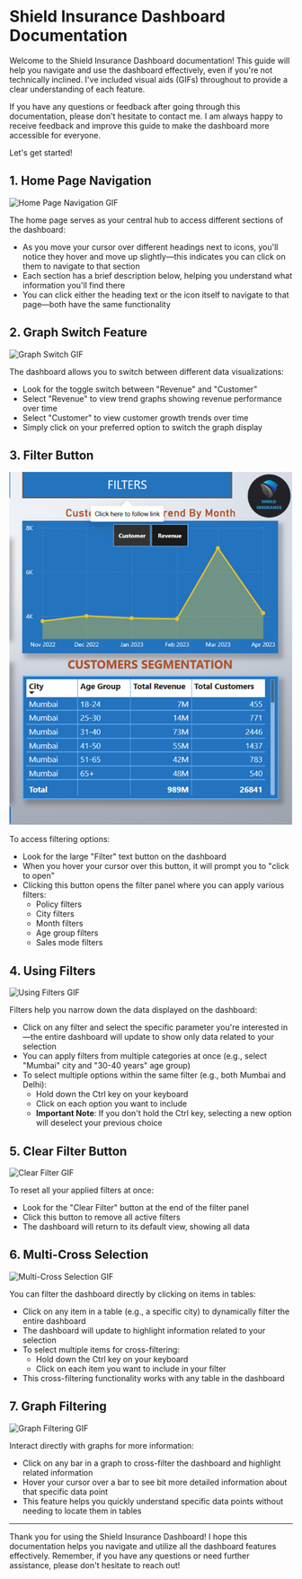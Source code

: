 # Shield Insurance Dashboard Documentation

Welcome to the Shield Insurance Dashboard documentation! This guide will help you navigate and use the dashboard effectively, even if you're not technically inclined. I've included visual aids (GIFs) throughout to provide a clear understanding of each feature.

If you have any questions or feedback after going through this documentation, please don't hesitate to contact me. I am always happy to receive feedback and improve this guide to make the dashboard more accessible for everyone.

Let's get started!

## 1. Home Page Navigation

![Home Page Navigation GIF](https://github.com/Nikhil-198/Data-Analytics-Projects/blob/fb77153c54677ad68252dec804ad1bf911ccba94/PowerBI/Shield%20Insurance/Documentation/1%20Home%20Navigation.gif)

The home page serves as your central hub to access different sections of the dashboard:

- As you move your cursor over different headings next to icons, you'll notice they hover and move up slightly—this indicates you can click on them to navigate to that section
- Each section has a brief description below, helping you understand what information you'll find there
- You can click either the heading text or the icon itself to navigate to that page—both have the same functionality

## 2. Graph Switch Feature

![Graph Switch GIF](https://github.com/Nikhil-198/Data-Analytics-Projects/blob/fb77153c54677ad68252dec804ad1bf911ccba94/PowerBI/Shield%20Insurance/Documentation/2%20Graph%20Switch.gif)

The dashboard allows you to switch between different data visualizations:

- Look for the toggle switch between "Revenue" and "Customer"
- Select "Revenue" to view trend graphs showing revenue performance over time
- Select "Customer" to view customer growth trends over time
- Simply click on your preferred option to switch the graph display

## 3. Filter Button

![Filter Button Image](https://github.com/Nikhil-198/Data-Analytics-Projects/blob/fb77153c54677ad68252dec804ad1bf911ccba94/PowerBI/Shield%20Insurance/Documentation/3%20Filter%20Button.png)

To access filtering options:

- Look for the large "Filter" text button on the dashboard
- When you hover your cursor over this button, it will prompt you to "click to open"
- Clicking this button opens the filter panel where you can apply various filters:
  - Policy filters
  - City filters
  - Month filters
  - Age group filters
  - Sales mode filters

## 4. Using Filters

![Using Filters GIF](https://github.com/Nikhil-198/Data-Analytics-Projects/blob/fb77153c54677ad68252dec804ad1bf911ccba94/PowerBI/Shield%20Insurance/Documentation/4%20filter%20usage.gif)

Filters help you narrow down the data displayed on the dashboard:

- Click on any filter and select the specific parameter you're interested in—the entire dashboard will update to show only data related to your selection
- You can apply filters from multiple categories at once (e.g., select "Mumbai" city and "30-40 years" age group)
- To select multiple options within the same filter (e.g., both Mumbai and Delhi):
  - Hold down the Ctrl key on your keyboard
  - Click on each option you want to include
  - **Important Note**: If you don't hold the Ctrl key, selecting a new option will deselect your previous choice

## 5. Clear Filter Button

![Clear Filter GIF](https://github.com/Nikhil-198/Data-Analytics-Projects/blob/fb77153c54677ad68252dec804ad1bf911ccba94/PowerBI/Shield%20Insurance/Documentation/5%20clear%20filter.gif)

To reset all your applied filters at once:

- Look for the "Clear Filter" button at the end of the filter panel
- Click this button to remove all active filters
- The dashboard will return to its default view, showing all data

## 6. Multi-Cross Selection

![Multi-Cross Selection GIF](https://github.com/Nikhil-198/Data-Analytics-Projects/blob/fb77153c54677ad68252dec804ad1bf911ccba94/PowerBI/Shield%20Insurance/Documentation/6%20Multi%20Cross%20Select.gif)

You can filter the dashboard directly by clicking on items in tables:

- Click on any item in a table (e.g., a specific city) to dynamically filter the entire dashboard
- The dashboard will update to highlight information related to your selection
- To select multiple items for cross-filtering:
  - Hold down the Ctrl key on your keyboard
  - Click on each item you want to include in your filter
- This cross-filtering functionality works with any table in the dashboard

## 7. Graph Filtering

![Graph Filtering GIF](https://github.com/Nikhil-198/Data-Analytics-Projects/blob/fb77153c54677ad68252dec804ad1bf911ccba94/PowerBI/Shield%20Insurance/Documentation/7%20graph%20selection.gif)

Interact directly with graphs for more information:

- Click on any bar in a graph to cross-filter the dashboard and highlight related information
- Hover your cursor over a bar to see bit more detailed information about that specific data point
- This feature helps you quickly understand specific data points without needing to locate them in tables

---

Thank you for using the Shield Insurance Dashboard! I hope this documentation helps you navigate and utilize all the dashboard features effectively. Remember, if you have any questions or need further assistance, please don't hesitate to reach out!
